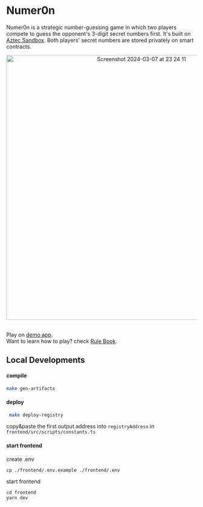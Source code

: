 # Numer0n

Numer0n is a strategic number-guessing game in which two players compete to guess the opponent's 3-digit secret numbers first. It's built on [Aztec Sandbox](https://docs.aztec.network/developers/sandbox/main). Both players' secret numbers are stored privately on smart contracts.

<div align="center">
<img width="700" alt="Screenshot 2024-03-07 at 23 24 11" src="https://github.com/porco-rosso-j/aztec-numer0n/assets/88586592/2189dc05-02e5-45a1-9df4-bc193710d6e3">
</div>
<br/>

Play on [demo app](https://aztec-numer0n.netlify.app/).  
Want to learn how to play? check [Rule Book](https://github.com/porco-rosso-j/aztec-numer0n/blob/main/RuleBook.md).

## Local Developments

#### compile

```bash
make gen-artifacts
```

#### deploy

```bash
 make deploy-registry
```

copy&paste the first output address into `registryAddress` in `frontend/src/scripts/constants.ts`

#### start frontend

create .env

```shell
cp ./frontend/.env.example ./frontend/.env
```

start frontend

```shell
cd frontend
yarn dev
```
